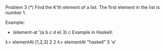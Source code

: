 Problem 3
(*) Find the K'th element of a list. The first element in the list is number 1.

Example:

* (element-at '(a b c d e) 3)
c
Example in Haskell:

λ> elementAt [1,2,3] 2
2
λ> elementAt "haskell" 5
'e'